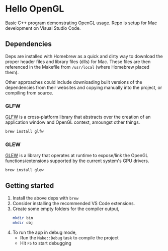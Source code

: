 # Hello OpenGL

Basic C++ program demonstrating OpenGL usage. Repo is setup for Mac development on Visual Studio Code.

## Dependencies

Deps are installed with Homebrew as a quick and dirty way to download the proper header files and library files (dlls) for Mac. These files are then referenced in the Makefile from `/usr/local` (where Homebrew placed them).

Other approaches could include downloading built versions of the dependencies from their websites and copying manually into the project, or compiling from source.

### GLFW

[GLFW](https://www.glfw.org/) is a cross-platform library that abstracts over the creation of an application window and OpenGL context, amoungst other things.

```sh
brew install glfw
```

### GLEW

[GLEW](https://glew.sourceforge.net/) is a library that operates at runtime to expose/link the OpenGL functions/extensions supported by the current system's GPU drivers.

```sh
brew install glew
```

## Getting started

1. Install the above deps with `brew`
1. Consider installing the recommended VS Code extensions.
1. Create some empty folders for the compiler output,
   ```sh
   mkdir bin
   mkdir obj
   ```
1. To run the app in debug mode,
   - Run the `Make::Debug` task to compile the project
   - Hit `F5` to start debugging
